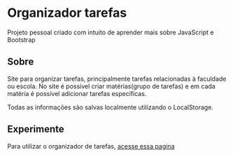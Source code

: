 # Organizador tarefas

Projeto pessoal criado com intuito de aprender mais sobre JavaScript e Bootstrap

## Sobre

Site para organizar tarefas, principalmente tarefas relacionadas à faculdade ou escola. No site é possível criar
matérias(grupo de tarefas) e em cada matéria é possível adicionar tarefas específicas.

Todas as informações são salvas localmente utilizando o LocalStorage.

## Experimente
 
Para utilizar o organizador de tarefas, [acesse essa pagina](https://gregoriofornetti.github.io/Organizador-tarefas/)
